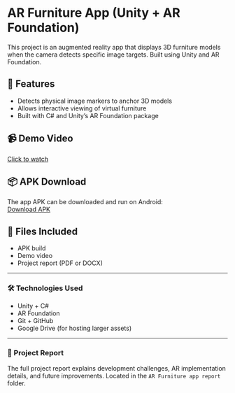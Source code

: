 # AR Furniture App (Unity + AR Foundation)

This project is an augmented reality app that displays 3D furniture models when the camera detects specific image targets. Built using Unity and AR Foundation.

## 🎯 Features
- Detects physical image markers to anchor 3D models
- Allows interactive viewing of virtual furniture
- Built with C# and Unity’s AR Foundation package

## 📹 Demo Video
[Click to watch](https://drive.google.com/file/d/1XnoP1dmb-ugVY1cP-8d3H52oNYkFiq3M/view?usp=drive_link)  

## 📦 APK Download
The app APK can be downloaded and run on Android:  
[Download APK]((https://drive.google.com/file/d/1VrD8mlYZBQKGcSFUtI-jkcsNer6fsl-X/view?usp=sharing))  

## 📁 Files Included
- APK build
- Demo video
- Project report (PDF or DOCX)

---

### 🛠️ Technologies Used

- Unity + C#  
- AR Foundation  
- Git + GitHub  
- Google Drive (for hosting larger assets)

---

### 📄 Project Report

The full project report explains development challenges, AR implementation details, and future improvements. Located in the `AR Furniture app report` folder.
